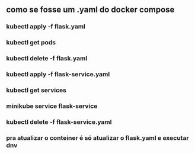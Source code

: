 ## como se fosse um .yaml do docker compose
### kubectl apply -f flask.yaml
### kubectl get pods
### kubectl delete -f flask.yaml
### kubectl apply -f flask-service.yaml
### kubectl get services
### minikube service flask-service
### kubectl delete -f flask-service.yaml

### pra atualizar o conteiner é só atualizar o flask.yaml e executar dnv